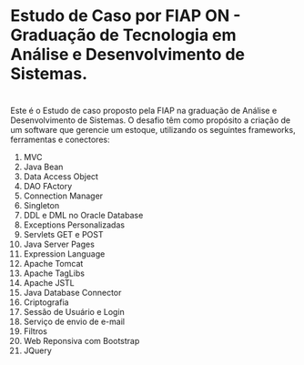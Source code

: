 # Estudo de Caso por FIAP ON - Graduação de Tecnologia em Análise e Desenvolvimento de Sistemas.
#
Este é o Estudo de caso proposto pela FIAP na graduação de Análise e Desenvolvimento de Sistemas.
O desafio têm como propósito a criação de um software que gerencie um estoque, utilizando os seguintes frameworks, ferramentas e conectores:
  1.  MVC
  2.  Java Bean
  3.  Data Access Object
  4.  DAO FActory
  5.  Connection Manager
  6.  Singleton
  7.  DDL e DML no Oracle Database
  8.  Exceptions Personalizadas
  9.  Servlets GET e POST
  10. Java Server Pages
  11. Expression Language
  12. Apache Tomcat
  13. Apache TagLibs
  14. Apache JSTL
  15. Java Database Connector
  16. Criptografia
  17. Sessão de Usuário e Login
  18. Serviço de envio de e-mail
  19. Filtros
  20. Web Reponsiva com Bootstrap
  21. JQuery
